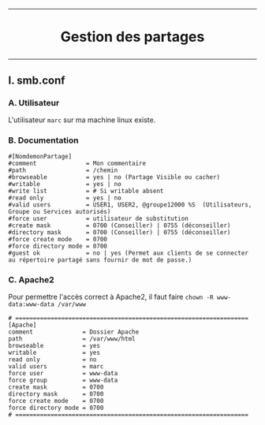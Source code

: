 --------------------------------------------------------------------------------------------------------------------------------------------------------------------
# <p align='center'> Gestion des partages </p>
--------------------------------------------------------------------------------------------------------------------------------------------------------------------
## I. smb.conf
### A. Utilisateur
L'utilisateur `marc` sur ma machine linux existe.

### B. Documentation
```
#[NomdemonPartage]
#comment              = Mon commentaire
#path                 = /chemin
#browseable           = yes | no (Partage Visible ou cacher)
#writable             = yes | no 
#write list           = # Si writable absent
#read only            = yes | no
#valid users          = USER1, USER2, @groupe12000 %S  (Utilisateurs, Groupe ou Services autorisés)
#force user           = utilisateur de substitution
#create mask          = 0700 (Conseiller) | 0755 (déconseiller)
#directory mask       = 0700 (Conseiller) | 0755 (déconseiller)         
#force create mode    = 0700
#force directory mode = 0700   
#guest ok             = no | yes (Permet aux clients de se connecter au répertoire partagé sans fournir de mot de passe.)
```

### C. Apache2
Pour permettre l'accès correct à Apache2, il faut faire `chown -R www-data:www-data /var/www`
```
# ==================================================================
[Apache] 
comment              = Dossier Apache
path                 = /var/www/html
browseable           = yes
writable             = yes
read only            = no
valid users          = marc 
force user           = www-data
force group          = www-data
create mask          = 0700
directory mask       = 0700
force create mode    = 0700
force directory mode = 0700
# ==================================================================
```


